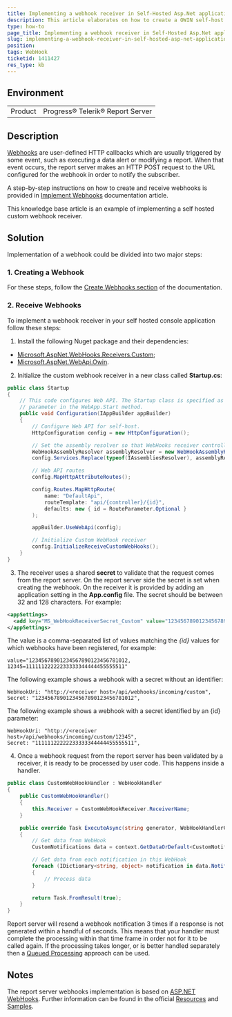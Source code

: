 ```yaml
---
title: Implementing a webhook receiver in Self-Hosted Asp.Net application
description: This article elaborates on how to create a OWIN self-host console application for the WebApi that recives webhooks.
type: how-to
page_title: Implementing a webhook receiver in Self-Hosted Asp.Net application
slug: implementing-a-webhook-receiver-in-self-hosted-asp-net-application
position: 
tags: WebHook
ticketid: 1411427
res_type: kb
---
```


## Environment
<table>
	<tr>
		<td>Product</td>
		<td>Progress® Telerik® Report Server</td>
	</tr>
</table>

## Description
[Webhooks](https://en.wikipedia.org/wiki/Webhook) are user-defined HTTP callbacks which are usually triggered by some event, such as executing a data alert or modifying a report. When that event occurs, the report server makes an HTTP POST request to the URL configured for the webhook in order to notify the subscriber.

A step-by-step instructions on how to create and receive webhooks is provided in [Implement Webhooks](../implementer-guide/webhooks-implementation) documentation article. 

This knowledge base article is an example of implementing a self hosted custom webhook receiver.

## Solution

Implementation of a webhook could be divided into two major steps:
### 1. Creating a Webhook

For these steps, follow the [Create Webhooks section](../implementer-guide/webhooks-implementation#create-webhooks) of the documentation.

### 2. Receive Webhooks

To implement a webhook receiver in your self hosted console application follow these steps:

1. Install the following Nuget package and their dependencies:
  - [Microsoft.AspNet.WebHooks.Receivers.Custom](https://www.nuget.org/packages?q=Microsoft.AspNet.WebHooks.Receivers.Custom);
  - [Microsoft.AspNet.WebApi.Owin](https://www.nuget.org/packages/Microsoft.AspNet.WebApi.Owin).

2. Initialize the custom webhook receiver in a new class called **Startup.cs**:

  ```C#
  public class Startup
  {
      // This code configures Web API. The Startup class is specified as a type
      // parameter in the WebApp.Start method.
      public void Configuration(IAppBuilder appBuilder)
      {
          // Configure Web API for self-host. 
          HttpConfiguration config = new HttpConfiguration();

          // Set the assembly resolver so that WebHooks receiver controller is loaded.
          WebHookAssemblyResolver assemblyResolver = new WebHookAssemblyResolver();
          config.Services.Replace(typeof(IAssembliesResolver), assemblyResolver);

          // Web API routes
          config.MapHttpAttributeRoutes();

          config.Routes.MapHttpRoute(
              name: "DefaultApi",
              routeTemplate: "api/{controller}/{id}",
              defaults: new { id = RouteParameter.Optional }
          );

          appBuilder.UseWebApi(config);

          // Initialize Custom WebHook receiver
          config.InitializeReceiveCustomWebHooks();
      }
  }
  ```
3. The receiver uses a shared **secret** to validate that the request comes from the report server. On the report server side the secret is set when creating the webhook. On the receiver it is provided by adding an application setting in the **App.config** file. The secret should be between 32 and 128 characters. For example:

  ```XML
  <appSettings>
    <add key="MS_WebHookReceiverSecret_Custom" value="12345678901234567890123456781012"/>
  </appSettings>   
  ```
The value is a comma-separated list of values matching the *{id}* values for which webhooks have been registered, for example:

  ```
  value="12345678901234567890123456781012, 12345=11111122222233333344444455555511"
  ```
The following example shows a webhook with a secret without an identifier:

  ```
  WebHookUri: "http://<receiver host>/api/webhooks/incoming/custom",
  Secret: "12345678901234567890123456781012",
  ```
The following example shows a webhook with a secret identified by an {id} parameter:

  ```
  WebHookUri: "http://<receiver host>/api/webhooks/incoming/custom/12345",
  Secret: "11111122222233333344444455555511",
  ```
4. Once a webhook request from the report server has been validated by a receiver, it is ready to be processed by user code. This happens inside a handler.

  ```C#
  public class CustomWebHookHandler : WebHookHandler
  {
      public CustomWebHookHandler()
      {
          this.Receiver = CustomWebHookReceiver.ReceiverName;
      }

      public override Task ExecuteAsync(string generator, WebHookHandlerContext context)
      {
          // Get data from WebHook
          CustomNotifications data = context.GetDataOrDefault<CustomNotifications>();

          // Get data from each notification in this WebHook
          foreach (IDictionary<string, object> notification in data.Notifications)
          {
              // Process data
          }

          return Task.FromResult(true);
      }
  }
  ```
  
Report server will resend a webhook notification 3 times if a response is not generated within a handful of seconds. This means that your handler must complete the processing within that time frame in order not for it to be called again. If the processing takes longer, or is better handled separately then a [Queued Processing](https://media.readthedocs.org/pdf/aspnetwebhooks/stable/aspnetwebhooks.pdf) approach can be used.

## Notes
The report server webhooks implementation is based on [ASP.NET WebHooks](https://github.com/aspnet/aspnetwebhooks). Further information can be found in the official [Resources](https://github.com/aspnet/aspnetwebhooks#resources) and [Samples](https://github.com/aspnet/aspnetwebhooks#samples).

